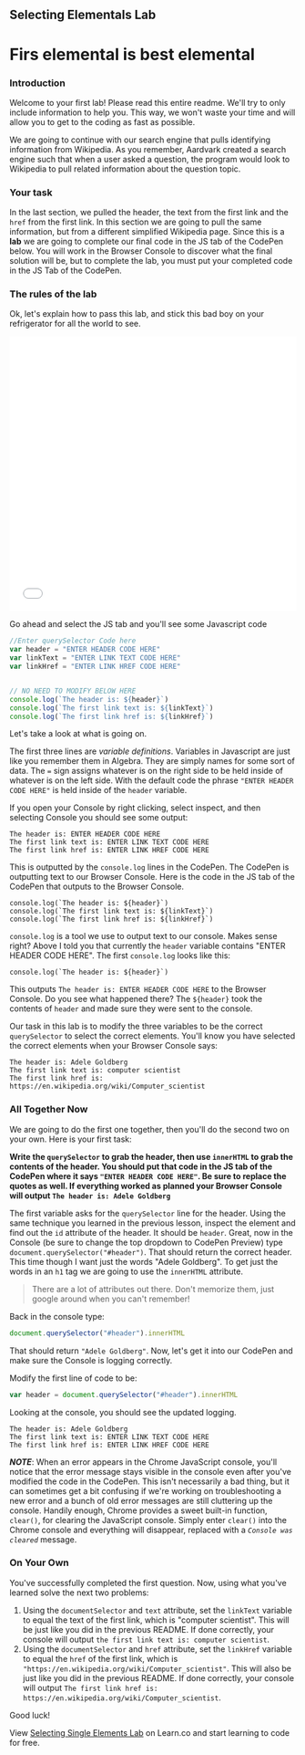 ## Selecting Elementals Lab

# Firs elemental is best elemental

### Introduction

Welcome to your first lab! Please read this entire readme. We'll try to only include information to help you. This way, we won't waste your time and will allow you to get to the coding as fast as possible.

We are going to continue with our search engine that pulls identifying information from Wikipedia. As you remember, Aardvark created a search engine such that when a user asked a question, the program would look to Wikipedia to pull related information about the question topic.


### Your task

In the last section, we pulled the header, the text from the first link and the `href` from the first link. In this section we are going to pull the same information, but from a different simplified Wikipedia page. Since this is a **lab** we are going to complete our final code in the JS tab of the CodePen below. You will work in the Browser Console to discover what the final solution will be, but to complete the lab, you must put your completed code in the JS Tab of the CodePen. 

### The rules of the lab

Ok, let's explain how to pass this lab, and stick this bad boy on your refrigerator for all the world to see.

<iframe height='482' scrolling='no' title='adele-goldberg-simplified' src='//codepen.io/joemburgess/embed/PmxyNW/?height=482&theme-id=0&default-tab=js,result&embed-version=2&editable=true' frameborder='no' allowtransparency='true' allowfullscreen='true' style='width: 100%;'>See the Pen <a href='https://codepen.io/joemburgess/pen/PmxyNW/'>adele-goldberg-simplified</a> by Joe Burgess (<a href='http://codepen.io/joemburgess'>@joemburgess</a>) on <a href='http://codepen.io'>CodePen</a>.
</iframe>

Go ahead and select the JS tab and you'll see some Javascript code

```javascript
//Enter querySelector Code here
var header = "ENTER HEADER CODE HERE"
var linkText = "ENTER LINK TEXT CODE HERE"
var linkHref = "ENTER LINK HREF CODE HERE"


// NO NEED TO MODIFY BELOW HERE
console.log(`The header is: ${header}`)
console.log(`The first link text is: ${linkText}`)
console.log(`The first link href is: ${linkHref}`)
```

Let's take a look at what is going on.

The first three lines are _variable definitions_. Variables in Javascript are just like you remember them in Algebra. They are simply names for some sort of data. The `=` sign assigns whatever is on the right side to be held inside of whatever is on the left side. With the default code the phrase `"ENTER HEADER CODE HERE"` is held inside of the `header` variable. 

If you open your Console by right clicking, select inspect, and then selecting Console you should see some output:

```
The header is: ENTER HEADER CODE HERE
The first link text is: ENTER LINK TEXT CODE HERE
The first link href is: ENTER LINK HREF CODE HERE
```

This is outputted by the `console.log` lines in the CodePen. The CodePen is outputting text to our Browser Console. Here is the code in the JS tab of the CodePen that outputs to the Browser Console.

```
console.log(`The header is: ${header}`)
console.log(`The first link text is: ${linkText}`)
console.log(`The first link href is: ${linkHref}`)
```

`console.log` is a tool we use to output text to our console. Makes sense right? Above I told you that currently the `header` variable contains "ENTER HEADER CODE HERE". The first `console.log` looks like this:

```
console.log(`The header is: ${header}`)
```

This outputs `The header is: ENTER HEADER CODE HERE` to the Browser Console. Do you see what happened there? The `${header}` took the contents of `header` and made sure they were sent to the console. 

Our task in this lab is to modify the three variables to be the correct `querySelector` to select the correct elements. You'll know you have selected the correct elements when your Browser Console says:

```
The header is: Adele Goldberg
The first link text is: computer scientist
The first link href is: https://en.wikipedia.org/wiki/Computer_scientist
```

### All Together Now

We are going to do the first one together, then you'll do the second two on your own. Here is your first task:

**Write the `querySelector` to grab the header, then use `innerHTML` to grab the contents of the header. You should put that code in the JS tab of the CodePen where it says `"ENTER HEADER CODE HERE"`. Be sure to replace the quotes as well. If everything worked as planned your Browser Console will output `The header is: Adele Goldberg`**

The first variable asks for the `querySelector` line for the header. Using the same technique you learned in the previous lesson, inspect the element and find out the `id` attribute of the header. It should be `header`. Great, now in the Console (be sure to change the top dropdown to CodePen Preview) type `document.querySelector("#header")`. That should return the correct header. This time though I want just the words "Adele Goldberg". To get just the words in an `h1` tag we are going to use the `innerHTML` attribute. 

 >There are a lot of attributes out there. Don't memorize them, just google around when you can't remember!

Back in the console type:


```javascript
document.querySelector("#header").innerHTML
```

That should return `"Adele Goldberg"`. Now, let's get it into our CodePen and make sure the Console is logging correctly.

Modify the first line of code to be:

```javascript
var header = document.querySelector("#header").innerHTML
```

Looking at the console, you should see the updated logging.

```
The header is: Adele Goldberg
The first link text is: ENTER LINK TEXT CODE HERE
The first link href is: ENTER LINK HREF CODE HERE
```

***NOTE***: When an error appears in the Chrome JavaScript console, you'll notice that the error message stays visible in the console even after you've modified the code in the CodePen. This isn't necessarily a bad thing, but it can sometimes get a bit confusing if we're working on troubleshooting a new error and a bunch of old error messages are still cluttering up the console. Handily enough, Chrome provides a sweet built-in function, `clear()`, for clearing the JavaScript console. Simply enter `clear()` into the Chrome console and everything will disappear, replaced with a _`Console was cleared`_ message.

### On Your Own

You've successfully completed the first question. Now, using what you've learned solve the next two problems:

 1. Using the `documentSelector` and `text` attribute, set the `linkText` variable to equal the text of the first link, which is "computer scientist". This will be just like you did in the previous README. If done correctly, your console will output `the first link text is: computer scientist`.
 2. Using the `documentSelector` and `href` attribute, set the `linkHref` variable to equal the `href` of the first link, which is `"https://en.wikipedia.org/wiki/Computer_scientist"`. This will also be just like you did in the previous README. If done correctly, your console will output `The first link href is: https://en.wikipedia.org/wiki/Computer_scientist`.

Good luck!

<p class='util--hide'>View <a href='https://learn.co/lessons/selecting-single-elements-lab'>Selecting Single Elements Lab</a> on Learn.co and start learning to code for free.</p>
